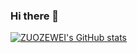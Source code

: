 ### Hi there 👋

<!--
**zuozewei/zuozewei** is a ✨ _special_ ✨ repository because its `README.md` (this file) appears on your GitHub profile.

Here are some ideas to get you started:

- 🔭 I’m currently working on ...
- 🌱 I’m currently learning ...
- 👯 I’m looking to collaborate on ...
- 🤔 I’m looking for help with ...
- 💬 Ask me about ...
- 📫 How to reach me: ...
- 😄 Pronouns: ...
- ⚡ Fun fact: ...
-->

[![ZUOZEWEI's GitHub stats](https://github-readme-stats.vercel.app/api?username=zuozewei)](https://github.com/anuraghazra/github-readme-stats)

